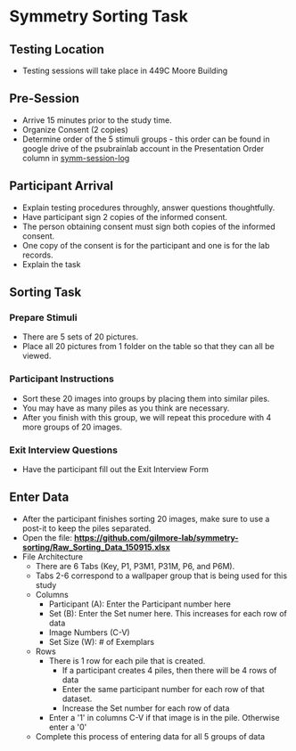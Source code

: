 # Symmetry Sorting Task

## Testing Location
- Testing sessions will take place in 449C Moore Building

## Pre-Session
- Arrive 15 minutes prior to the study time.
- Organize Consent (2 copies)
- Determine order of the 5 stimuli groups - this order can be found in google drive of the psubrainlab account in the Presentation Order column in [symm-session-log](https://docs.google.com/spreadsheets/d/1bo8HlpTJz51LNB63NErvJSvnRIjTctgF255Lg-5TPno/edit#gid=0) 


## Participant Arrival 
- Explain testing procedures throughly, answer questions thoughtfully.
- Have participant sign 2 copies of the informed consent.
- The person obtaining consent must sign both copies of the informed consent.
- One copy of the consent is for the participant and one is for the lab records.
- Explain the task


## Sorting Task

### Prepare Stimuli
- There are 5 sets of 20 pictures.
- Place all 20 pictures from 1 folder on the table so that they can all be viewed.

### Participant Instructions
- Sort these 20 images into groups by placing them into similar piles.
- You may have as many piles as you think are necessary.
- After you finish with this group, we will repeat this procedure with 4 more groups of 20 images.

### Exit Interview Questions
- Have the participant fill out the Exit Interview Form

## Enter Data
- After the participant finishes sorting 20 images, make sure to use a post-it to keep the piles separated.
- Open the file: **https://github.com/gilmore-lab/symmetry-sorting/Raw_Sorting_Data_150915.xlsx**
- File Architecture
  - There are 6 Tabs (Key, P1, P3M1, P31M, P6, and P6M).
  - Tabs 2-6 correspond to a wallpaper group that is being used for this study
  - Columns
    - Participant (A): Enter the Participant number here
    - Set (B): Enter the Set numer here. This increases for each row of data
    - Image Numbers (C-V)
    - Set Size (W): # of Exemplars
  - Rows
    - There is 1 row for each pile that is created.
      - If a participant creates 4 piles, then there will be 4 rows of data
      - Enter the same participant number for each row of that dataset. 
      - Increase the Set number for each row of data
    - Enter a '1' in columns C-V if that image is in the pile. Otherwise enter a '0'
  - Complete this process of entering data for all 5 groups of data  
      


